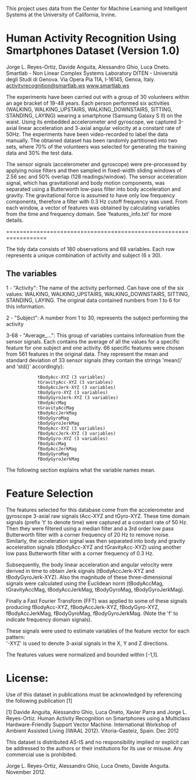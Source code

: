 This project uses data from the Center for Machine Learning and Intelligent Systems at the University of California, Irvine.

Human Activity Recognition Using Smartphones Dataset (Version 1.0)
==================================================================
Jorge L. Reyes-Ortiz, Davide Anguita, Alessandro Ghio, Luca Oneto.
Smartlab - Non Linear Complex Systems Laboratory
DITEN - Università degli Studi di Genova.
Via Opera Pia 11A, I-16145, Genoa, Italy.
activityrecognition@smartlab.ws
www.smartlab.ws

The experiments have been carried out with a group of 30 volunteers within an age bracket of 19-48 years. Each person performed six activities (WALKING, WALKING_UPSTAIRS, WALKING_DOWNSTAIRS, SITTING, STANDING, LAYING) wearing a smartphone (Samsung Galaxy S II) on the waist. Using its embedded accelerometer and gyroscope, we captured 3-axial linear acceleration and 3-axial angular velocity at a constant rate of 50Hz. The experiments have been video-recorded to label the data manually. The obtained dataset has been randomly partitioned into two sets, where 70% of the volunteers was selected for generating the training data and 30% the test data. 

The sensor signals (accelerometer and gyroscope) were pre-processed by applying noise filters and then sampled in fixed-width sliding windows of 2.56 sec and 50% overlap (128 readings/window). The sensor acceleration signal, which has gravitational and body motion components, was separated using a Butterworth low-pass filter into body acceleration and gravity. The gravitational force is assumed to have only low frequency components, therefore a filter with 0.3 Hz cutoff frequency was used. From each window, a vector of features was obtained by calculating variables from the time and frequency domain. See 'features_info.txt' for more details. 

==================================================================

The tidy data consists of 180 observations and 68 variables.
Each row represents a unique combination of activity and subject (6 x 30).

The variables
-------------
1		-	"Activity":		The name of the activity performed. Can have one of the six values: 
							WALKING, WALKING_UPSTAIRS, WALKING_DOWNSTAIRS, SITTING, STANDING, LAYING.
							The original data contained numbers from 1 to 6 for this information.
	
2		-	"Subject":		A number from 1 to 30, represents the subject performing the activity

3-68	-	"Average_...":	This group of variables contains information from the sensor signals.
				Each contains the average of all the values for a specific feature for one subject and one activity.
				66 specific features were chosen from 561 features in the original data.
				They represent the mean and standard deviation of 33 sensor signals
				(they contain the strings 'mean()' and 'std()' accordingly):
	
										
				tBodyAcc-XYZ (3 variables)
				tGravityAcc-XYZ (3 variables)
				tBodyAccJerk-XYZ (3 variables)
				tBodyGyro-XYZ (3 variables)
				tBodyGyroJerk-XYZ (3 variables)
				tBodyAccMag
				tGravityAccMag
				tBodyAccJerkMag
				tBodyGyroMag
				tBodyGyroJerkMag
				fBodyAcc-XYZ (3 variables)
				fBodyAccJerk-XYZ (3 variables)
				fBodyGyro-XYZ (3 variables)
				fBodyAccMag
				fBodyAccJerkMag
				fBodyGyroMag
				fBodyGyroJerkMag


The following section explains what the variable names mean.


Feature Selection 
=================

The features selected for this database come from the accelerometer and gyroscope 3-axial raw signals tAcc-XYZ and tGyro-XYZ. These time domain signals (prefix 't' to denote time) were captured at a constant rate of 50 Hz. Then they were filtered using a median filter and a 3rd order low pass Butterworth filter with a corner frequency of 20 Hz to remove noise. Similarly, the acceleration signal was then separated into body and gravity acceleration signals (tBodyAcc-XYZ and tGravityAcc-XYZ) using another low pass Butterworth filter with a corner frequency of 0.3 Hz. 

Subsequently, the body linear acceleration and angular velocity were derived in time to obtain Jerk signals (tBodyAccJerk-XYZ and tBodyGyroJerk-XYZ). Also the magnitude of these three-dimensional signals were calculated using the Euclidean norm (tBodyAccMag, tGravityAccMag, tBodyAccJerkMag, tBodyGyroMag, tBodyGyroJerkMag). 

Finally a Fast Fourier Transform (FFT) was applied to some of these signals producing fBodyAcc-XYZ, fBodyAccJerk-XYZ, fBodyGyro-XYZ, fBodyAccJerkMag, fBodyGyroMag, fBodyGyroJerkMag. (Note the 'f' to indicate frequency domain signals). 

These signals were used to estimate variables of the feature vector for each pattern:  
'-XYZ' is used to denote 3-axial signals in the X, Y and Z directions.

The features values were normalized and bounded within [-1,1].

				
License:
========
Use of this dataset in publications must be acknowledged by referencing the following publication [1] 

[1] Davide Anguita, Alessandro Ghio, Luca Oneto, Xavier Parra and Jorge L. Reyes-Ortiz. Human Activity Recognition on Smartphones using a Multiclass Hardware-Friendly Support Vector Machine. International Workshop of Ambient Assisted Living (IWAAL 2012). Vitoria-Gasteiz, Spain. Dec 2012

This dataset is distributed AS-IS and no responsibility implied or explicit can be addressed to the authors or their institutions for its use or misuse. Any commercial use is prohibited.

Jorge L. Reyes-Ortiz, Alessandro Ghio, Luca Oneto, Davide Anguita. November 2012.
							
							
